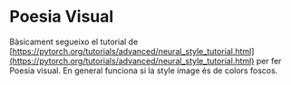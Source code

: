 # Poesia Visual

Bàsicament segueixo el tutorial de [https://pytorch.org/tutorials/advanced/neural_style_tutorial.html](https://pytorch.org/tutorials/advanced/neural_style_tutorial.html) per fer Poesia visual. En general funciona si la style image és de colors foscos. 
